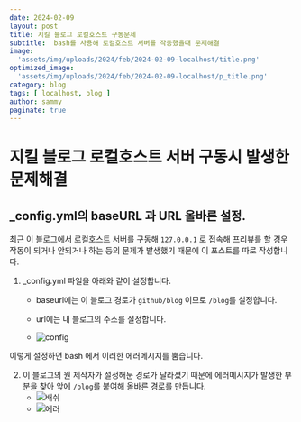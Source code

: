 ```yaml
---
date: 2024-02-09
layout: post
title: 지킬 블로그 로컬호스트 구동문제
subtitle:  bash를 사용해 로컬호스트 서버를 작동했을때 문제해결
image: 
  'assets/img/uploads/2024/feb/2024-02-09-localhost/title.png'
optimized_image:    
  'assets/img/uploads/2024/feb/2024-02-09-localhost/p_title.png'
category: blog
tags: [ localhost, blog ]
author: sammy
paginate: true
---
```


# 지킬 블로그 로컬호스트 서버 구동시 발생한 문제해결

## _config.yml의 baseURL 과 URL 올바른 설정.
최근 이 블로그에서 로컬호스트 서버를 구동해 `127.0.0.1` 로 접속해 프리뷰를 할 경우 작동이 되거나 안되거나 하는 등의 문제가 발생했기 때문에 이 포스트를 따로 작성합니다.

1. _config.yml 파일을 아래와 같이 설정합니다.
    * baseurl에는 이 블로그 경로가 `github/blog` 이므로 `/blog`를 설정합니다.
    * url에는 내 블로그의 주소를 설정합니다. 

    * ![config](../assets/img/uploads/2024/feb/2024-02-09-localhost/main/1.config.png)

이렇게 설정하면 bash 에서 이러한 에러메시지를 뿜습니다.

2. 이 블로그의 원 제작자가 설정해둔 경로가 달라졌기 때문에 에러메시지가 발생한 부분을 찾아 앞에 `/blog`를 붙여해 올바른 경로를 만듭니다.
    * ![배쉬](../assets/img/uploads/2024/feb/2024-02-09-localhost/main/2.bash.png)
    * ![에러](../assets/img/uploads/2024/feb/2024-02-09-localhost/main/3.address.png)

